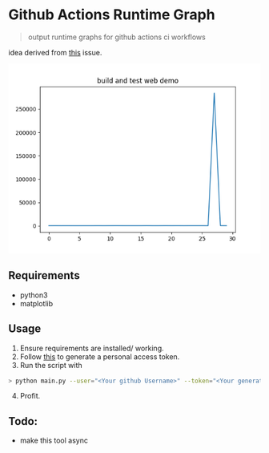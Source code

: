 # Github Actions Runtime Graph
> output runtime graphs for github actions ci workflows

idea derived from [this](https://github.com/quick-lint/quick-lint-js/issues/165) issue.

![](./github/plot.png)

## Requirements
- python3
- matplotlib
## Usage
1. Ensure requirements are installed/ working.
2. Follow [this](https://docs.github.com/en/github/authenticating-to-github/creating-a-personal-access-token) to generate a personal access token.
3. Run the script with 
```bash
> python main.py --user="<Your github Username>" --token="<Your generated token>" --repo="<name of the workflow repo>" --owner="<owner of the workflow repo>"
```
4. Profit.

## Todo:
- make this tool async
